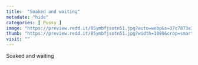 ```yaml
---
title:  "Soaked and waiting"
metadate: "hide"
categories: [ Pussy ]
image: "https://preview.redd.it/85ymbfjsotn51.jpg?auto=webp&s=37c7873e3e00999ae02bea9f57322b3a2b745a9e"
thumb: "https://preview.redd.it/85ymbfjsotn51.jpg?width=1080&crop=smart&auto=webp&s=90c972896548234ad69673e88616354a5f22d9b1"
visit: ""
---
```

Soaked and waiting
